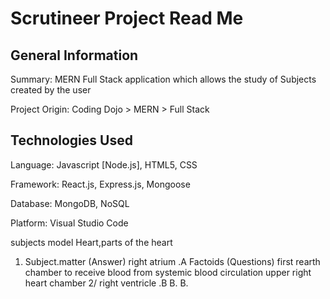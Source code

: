 # Scrutineer Project Read Me

## General Information

Summary: MERN Full Stack application which allows the study of Subjects created by the user

Project Origin: Coding Dojo > MERN > Full Stack

## Technologies Used

Language: Javascript [Node.js], HTML5, CSS

Framework: React.js, Express.js, Mongoose

Database: MongoDB, NoSQL

Platform: Visual Studio Code

subjects model
Heart,parts of the heart

1. Subject.matter (Answer)
    right atrium
    .A Factoids (Questions)
        first rearth chamber to receive blood from systemic blood circulation
        upper right heart chamber
2/ right ventricle
    .B
    B.
    B.